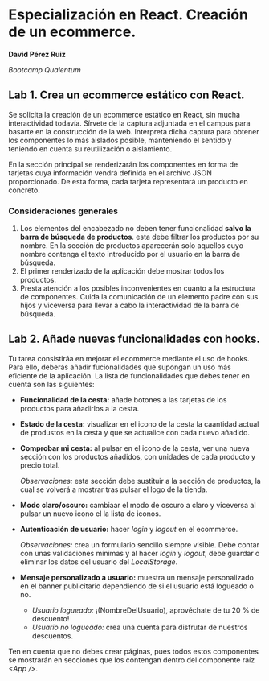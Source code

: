 # Especialización en React. Creación de un ecommerce.

**David Pérez Ruiz**

*Bootcamp Qualentum*

## Lab 1. Crea un ecommerce estático con React.

Se solicita la creación de un ecommerce estático en React, sin mucha interactividad todavía. Sírvete de la captura adjuntada en el campus para basarte en la construcción de la web. Interpreta dicha captura para obtener los componentes lo más aislados posible, manteniendo el sentido y teniendo en cuenta su reutilización o aislamiento.

En la sección principal se renderizarán los componentes en forma de tarjetas cuya información vendrá definida en el archivo JSON proporcionado. De esta forma, cada tarjeta representará un producto en concreto.

### Consideraciones generales

1. Los elementos del encabezado no deben tener funcionalidad **salvo la barra de búsqueda de productos**. esta debe filtrar los productos por su nombre. En la sección de productos aparecerán solo aquellos cuyo nombre contenga el texto introducido por el usuario en la barra de búsqueda.
2. El primer renderizado de la aplicación debe mostrar todos los productos.
3. Presta atención a los posibles inconvenientes en cuanto a la estructura de componentes. Cuida la comunicación de un elemento padre con sus hijos y viceversa para llevar a cabo la interactividad de la barra de búsqueda.

## Lab 2. Añade nuevas funcionalidades con hooks.

Tu tarea consistiráa en mejorar el ecommerce mediante el uso de hooks. Para ello, deberás añadir fucionalidades que supongan un uso más eficiente de la aplicación. La lista de funcionalidades que debes tener en cuenta son las siguientes:

* **Funcionalidad de la cesta:** añade botones a las tarjetas de los productos para añadirlos a la cesta.
*  **Estado de la cesta:** visualizar en el icono de la cesta la caantidad actual de produstos en la cesta y que se actualice con cada nuevo añadido.
*  **Comprobar mi cesta:** al pulsar en el icono de la cesta, ver una nueva sección con los productos añadidos, con unidades de cada producto y precio total.

    *Observaciones:* esta sección debe sustituir a la sección de productos, la cual se volverá a mostrar tras pulsar el logo de la tienda.
    
* **Modo claro/oscuro:** cambiaar el modo de oscuro a claro y viceversa al pulsar un nuevo icono el la lista de iconos.
* **Autenticación de usuario:** hacer *login* y *logout* en el ecommerce.

    *Observaciones:* crea un formulario sencillo siempre visible. Debe contar con unas validaciones mínimas y al hacer *login* y *logout*, debe guardar o eliminar los datos del usuario del *LocalStorage*.

* **Mensaje personalizado a usuario:** muestra un mensaje personalizado en el banner publicitario dependiendo de si el usuario está logueado o no.
    * *Usuario logueado:* ¡(NombreDelUsuario), 
aprovéchate de tu 20 % de descuento!
    * *Usuario no logueado:* crea una cuenta para 
disfrutar de nuestros descuentos.

Ten en cuenta que no debes crear páginas, pues todos estos componentes se mostrarán en secciones que los contengan dentro del componente raíz *\<App /\>*.